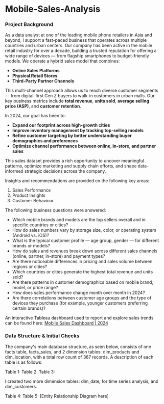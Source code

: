 # Mobile-Sales-Analysis

### Project Background
As a data analyst at one of the leading mobile phone retailers in Asia and beyond, I support a fast-paced business that operates across multiple countries and urban centers. Our company has been active in the mobile retail industry for over a decade, building a trusted reputation for offering a wide range of devices — from flagship smartphones to budget-friendly models.
We operate a hybrid sales model that combines:
- **Online Sales Platforms**
- **Physical Retail Stores**
- **Third-Party Partner Channels**

This multi-channel approach allows us to reach diverse customer segments — from digital-first Gen Z buyers to walk-in customers in urban malls. Our key business metrics include **total revenue**, **units sold**, **average selling price (ASP)**, and **customer retention**.

In 2024, our goal has been to:
- **Expand our footprint across high-growth cities**
- **Improve inventory management by tracking top-selling models**
- **Refine customer targeting by better understanding buyer demographics and preferences**
- **Optimize channel performance between online, in-store, and partner sales**

This sales dataset provides a rich opportunity to uncover meaningful patterns, optimize marketing and supply chain efforts, and shape data-informed strategic decisions across the company.

Insights and recommendations are provided on the following key areas:

1. Sales Performance
2. Product Insights
3. Customer Behaviour

The following business questions were answered:
- Which mobile brands and models are the top sellers overall and in specific countries or cities?
- How do sales numbers vary by storage size, color, or operating system (Android vs. iOS)?
- What is the typical customer profile — age group, gender — for different brands or models?
- How do sales and revenues break down across different sales channels (online, partner, in-store) and payment types?
- Are there noticeable differences in pricing and sales volume between regions or cities?
- Which countries or cities generate the highest total revenue and units sold?
- Are there patterns in customer demographics based on mobile brand, model, or price range?
- How does sales performance change month over month in 2024?
- Are there correlations between customer age groups and the type of devices they purchase (for example, younger customers preferring certain brands)?

An interactive Tableau dashboard used to report and explore sales trends can be found here: 
[Mobile Sales Dashboard | 2024](https://public.tableau.com/views/MobileSalesDashboard2024/SalesDashboard?:language=en-US&:sid=&:redirect=auth&:display_count=n&:origin=viz_share_link)

### Data Structure & Initial Checks
The company's main database structure, as seen below, consists of one facts table, facts_sales, and 2 dimension tables: dim_products and dim_location, with a total row count of 367 records. A description of each table is as follows:

Table 1:
Table 2:
Table 3:

I created two more dimension tables: dim_date, for time series analysis, and dim_customers.

Table 4:
Table 5:
[Entity Relationship Diagram here]

